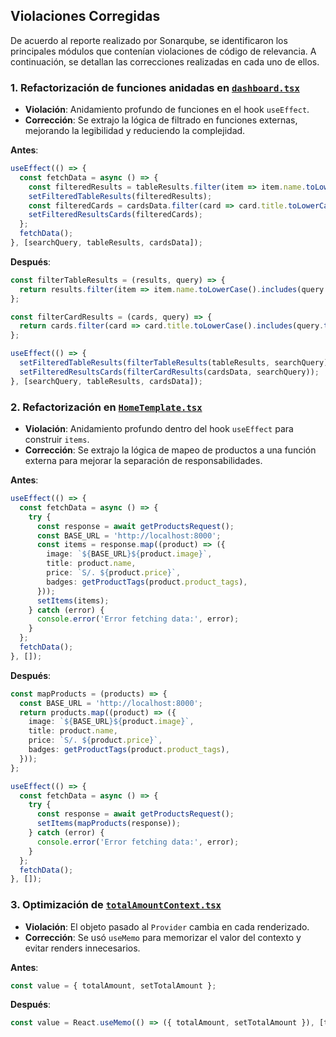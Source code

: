 
## Violaciones Corregidas
De acuerdo al reporte realizado por Sonarqube, se identificaron los principales módulos que contenían violaciones de código de relevancia. A continuación, se detallan las correcciones realizadas en cada uno de ellos.

### 1. Refactorización de funciones anidadas en [`dashboard.tsx`](codigo-fuente/emprende-conecta-frontend/src/components/Templates/Dashboard/dashboard.tsx)
- **Violación**: Anidamiento profundo de funciones en el hook `useEffect`.
- **Corrección**: Se extrajo la lógica de filtrado en funciones externas, mejorando la legibilidad y reduciendo la complejidad.
  
**Antes**:
```typescript
useEffect(() => {
  const fetchData = async () => {
    const filteredResults = tableResults.filter(item => item.name.toLowerCase().includes(searchQuery.toLowerCase()));
    setFilteredTableResults(filteredResults);
    const filteredCards = cardsData.filter(card => card.title.toLowerCase().includes(searchQuery.toLowerCase()));
    setFilteredResultsCards(filteredCards);
  };
  fetchData();
}, [searchQuery, tableResults, cardsData]);
```
**Después**:
```typescript
const filterTableResults = (results, query) => {
  return results.filter(item => item.name.toLowerCase().includes(query.toLowerCase()));
};

const filterCardResults = (cards, query) => {
  return cards.filter(card => card.title.toLowerCase().includes(query.toLowerCase()));
};

useEffect(() => {
  setFilteredTableResults(filterTableResults(tableResults, searchQuery));
  setFilteredResultsCards(filterCardResults(cardsData, searchQuery));
}, [searchQuery, tableResults, cardsData]);
```

### 2. Refactorización en [`HomeTemplate.tsx`](codigo-fuente/emprende-conecta-frontend/src/components/Templates/Homepage/HomeTemplate.tsx)
- **Violación**: Anidamiento profundo dentro del hook `useEffect` para construir `items`.
- **Corrección**: Se extrajo la lógica de mapeo de productos a una función externa para mejorar la separación de responsabilidades.

**Antes**:
```typescript
useEffect(() => {
  const fetchData = async () => {
    try {
      const response = await getProductsRequest();
      const BASE_URL = 'http://localhost:8000';
      const items = response.map((product) => ({
        image: `${BASE_URL}${product.image}`,
        title: product.name,
        price: `S/. ${product.price}`,
        badges: getProductTags(product.product_tags),
      }));
      setItems(items);
    } catch (error) {
      console.error('Error fetching data:', error);
    }
  };
  fetchData();
}, []);
```

**Después**:
```typescript
const mapProducts = (products) => {
  const BASE_URL = 'http://localhost:8000';
  return products.map((product) => ({
    image: `${BASE_URL}${product.image}`,
    title: product.name,
    price: `S/. ${product.price}`,
    badges: getProductTags(product.product_tags),
  }));
};

useEffect(() => {
  const fetchData = async () => {
    try {
      const response = await getProductsRequest();
      setItems(mapProducts(response));
    } catch (error) {
      console.error('Error fetching data:', error);
    }
  };
  fetchData();
}, []);
```

### 3. Optimización de [`totalAmountContext.tsx`](codigo-fuente/emprende-conecta-frontend/src/app/Checkout/totalAmountContext.tsx)
- **Violación**: El objeto pasado al `Provider` cambia en cada renderizado.
- **Corrección**: Se usó `useMemo` para memorizar el valor del contexto y evitar renders innecesarios.

**Antes**:
```typescript
const value = { totalAmount, setTotalAmount };
```

**Después**:
```typescript
const value = React.useMemo(() => ({ totalAmount, setTotalAmount }), [totalAmount, setTotalAmount]);
```